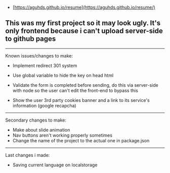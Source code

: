- [https://aguhds.github.io/resume](https://aguhds.github.io/resume/)

## This was my first project so it may look ugly. It's only frontend because i can't upload server-side to github pages

----------------------------------------------------------------------------------------------------------------------------
Known issues/changes to make: 

* Implement redirect 301 system

* Use global variable to hide the key on head html

* Validate the form is completed before sending, do this via server-side with node so the user can't edit the front-end to bypass this

* Show the user 3rd party cookies banner and a link to its service's information (google recapcha)

----------------------------------------------------------------------------------------------------------------------------
Secondary changes to make:

* Make about slide animation
* Nav buttons aren't working properly sometimes
* Change the name of the project to the actual one in package.json

----------------------------------------------------------------------------------------------------------------------------
Last changes i made:

* Saving current language on localstorage